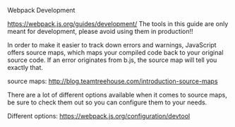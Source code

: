 Webpack Development

https://webpack.js.org/guides/development/
The tools in this guide are only meant for development, please avoid using them in production!!

In order to make it easier to track down errors and warnings, JavaScript offers source maps, which maps your compiled code back to your original source code. If an error originates from b.js, the source map will tell you exactly that.

source maps: http://blog.teamtreehouse.com/introduction-source-maps

There are a lot of different options available when it comes to source maps, be sure to check them out so you can configure them to your needs.

Different options: https://webpack.js.org/configuration/devtool


